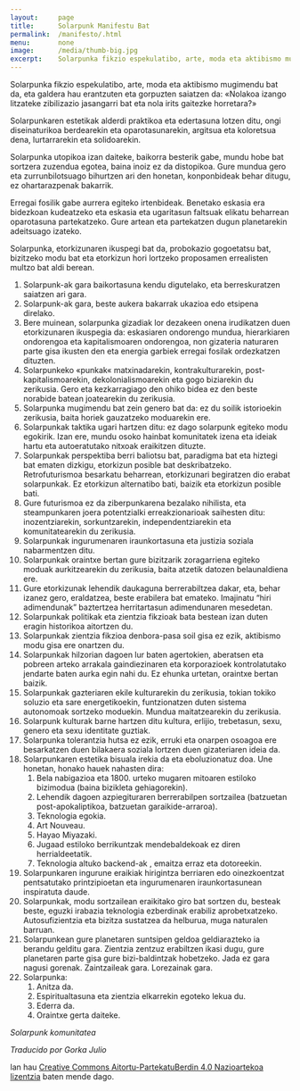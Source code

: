 ```yaml
---
layout:     page
title:      Solarpunk Manifestu Bat
permalink:  /manifesto/.html
menu:       none
image:      /media/thumb-big.jpg
excerpt:    Solarpunka fikzio espekulatibo, arte, moda eta aktibismo mugimendu bat da, eta galdera hau erantzuten eta gorpuzten saiatzen da, «Nolakoa izango litzateke zibilizazio jasangarri bat eta nola irits gaitezke horretara?»
---
```


Solarpunka fikzio espekulatibo, arte, moda eta aktibismo mugimendu bat da, eta galdera hau erantzuten eta gorpuzten saiatzen da: «Nolakoa izango litzateke zibilizazio jasangarri bat eta nola irits gaitezke horretara?»

Solarpunkaren estetikak alderdi praktikoa eta edertasuna lotzen ditu, ongi diseinaturikoa berdearekin eta oparotasunarekin, argitsua eta koloretsua dena, lurtarrarekin eta solidoarekin.

Solarpunka utopikoa izan daiteke, baikorra besterik gabe, mundu hobe bat sortzera zuzendua egotea, baina inoiz ez da distopikoa. Gure mundua gero eta zurrunbilotsuago bihurtzen ari den honetan, konponbideak behar ditugu, ez ohartarazpenak bakarrik.

Erregai fosilik gabe aurrera egiteko irtenbideak. Benetako eskasia era bidezkoan kudeatzeko eta eskasia eta ugaritasun faltsuak elikatu beharrean oparotasuna partekatzeko. Gure artean eta partekatzen dugun planetarekin adeitsuago izateko.

Solarpunka, etorkizunaren ikuspegi bat da, probokazio gogoetatsu bat, bizitzeko modu bat eta etorkizun hori lortzeko proposamen errealisten multzo bat aldi berean.

1. Solarpunk-ak gara baikortasuna kendu digutelako, eta berreskuratzen saiatzen ari gara.
2. Solarpunk-ak gara, beste aukera bakarrak ukazioa edo etsipena direlako.
3. Bere muinean, solarpunka gizadiak lor dezakeen onena irudikatzen duen etorkizunaren ikuspegia da: eskasiaren ondorengo mundua, hierarkiaren ondorengoa eta kapitalismoaren ondorengoa, non gizateria naturaren parte gisa ikusten den eta energia garbiek erregai fosilak ordezkatzen dituzten.
4. Solarpunkeko «punkak« matxinadarekin, kontrakulturarekin, post-kapitalismoarekin, dekolonialismoarekin eta gogo biziarekin du zerikusia. Gero eta kezkarragiago den ohiko bidea ez den beste norabide batean joatearekin du zerikusia.
5. Solarpunka mugimendu bat zein genero bat da: ez du soilik istorioekin zerikusia, baita horiek gauzatzeko moduarekin ere.
6. Solarpunkak taktika ugari hartzen ditu: ez dago solarpunk egiteko modu egokirik. Izan ere, mundu osoko hainbat komunitatek izena eta ideiak hartu eta autoeratutako nitxoak eraikitzen dituzte.
7. Solarpunkak perspektiba berri baliotsu bat, paradigma bat eta hiztegi bat ematen dizkigu, etorkizun posible bat deskribatzeko. Retrofuturismoa besarkatu beharrean, etorkizunari begiratzen dio erabat solarpunkak. Ez etorkizun alternatibo bati, baizik eta etorkizun posible bati.
8. Gure futurismoa ez da ziberpunkarena bezalako nihilista, eta steampunkaren joera potentzialki erreakzionarioak saihesten ditu: inozentziarekin, sorkuntzarekin, independentziarekin eta komunitatearekin du zerikusia.
9. Solarpunkak ingurumenaren iraunkortasuna eta justizia soziala nabarmentzen ditu.
10. Solarpunkak oraintxe bertan gure bizitzarik zoragarriena egiteko moduak aurkitzearekin du zerikusia, baita atzetik datozen belaunaldiena ere.
11. Gure etorkizunak lehendik daukaguna berrerabiltzea dakar, eta, behar izanez gero, eraldatzea, beste erabilera bat emateko. Imajinatu “hiri adimendunak” baztertzea herritartasun adimendunaren mesedetan.
12. Solarpunkak politikak eta zientzia fikzioak bata bestean izan duten eragin historikoa aitortzen du.
13. Solarpunkak zientzia fikzioa denbora-pasa soil gisa ez ezik, aktibismo modu gisa ere onartzen du.
14. Solarpunkak hilzorian dagoen lur baten agertokien, aberatsen eta pobreen arteko arrakala gaindiezinaren eta korporazioek kontrolatutako jendarte baten aurka egin nahi du. Ez ehunka urtetan, oraintxe bertan baizik.
15. Solarpunkak gazteriaren ekile kulturarekin du zerikusia, tokian tokiko soluzio eta sare energetikoekin, funtzionatzen duten sistema autonomoak sortzeko moduekin. Mundua maitatzearekin du zerikusia.
16. Solarpunk kulturak barne hartzen ditu kultura, erlijio, trebetasun, sexu, genero eta sexu identitate guztiak.
17. Solarpunka tolerantzia hutsa ez ezik, erruki eta onarpen osoagoa ere besarkatzen duen bilakaera soziala lortzen duen gizateriaren ideia da.
18. Solarpunkaren estetika bisuala irekia da eta eboluzionatuz doa. Une honetan, honako hauek nahasten dira:
    1. Bela nabigazioa eta 1800. urteko mugaren mitoaren estiloko bizimodua (baina bizikleta gehiagorekin).
    2. Lehendik dagoen azpiegituraren berrerabilpen sortzailea (batzuetan post-apokaliptikoa, batzuetan garaikide-arraroa).
    3. Teknologia egokia.
    4. Art Nouveau.
    5. Hayao Miyazaki.
    6. Jugaad estiloko berrikuntzak mendebaldekoak ez diren herrialdeetatik.
    7. Teknologia altuko backend-ak , emaitza erraz eta dotoreekin. 
19. Solarpunkaren ingurune eraikiak hirigintza berriaren edo oinezkoentzat pentsatutako printzipioetan eta ingurumenaren iraunkortasunean inspiratuta daude.
20. Solarpunkak, modu sortzailean eraikitako giro bat sortzen du, besteak beste, eguzki irabazia teknologia ezberdinak erabiliz aprobetxatzeko. Autosufizientzia eta bizitza sustatzea da helburua, muga naturalen barruan.
21. Solarpunkean gure planetaren suntsipen geldoa geldiarazteko ia berandu gelditu gara. Zientzia zentzuz erabiltzen ikasi dugu, gure planetaren parte gisa gure bizi-baldintzak hobetzeko. Jada ez gara nagusi gorenak. Zaintzaileak gara. Lorezainak gara.
22. Solarpunka:
    1. Anitza da.
    2. Espiritualtasuna eta zientzia elkarrekin egoteko lekua du.
    3. Ederra da.
    4. Oraintxe gerta daiteke.

*Solarpunk komunitatea*

*Traducido por Gorka Julio*

lan hau [Creative Commons Aitortu-PartekatuBerdin 4.0 Nazioartekoa lizentzia](http://creativecommons.org/licenses/by-sa/4.0/) baten mende dago.
